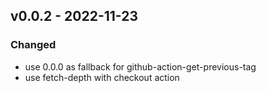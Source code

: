 ## v0.0.2 - 2022-11-23
### Changed
* use 0.0.0 as fallback for github-action-get-previous-tag
* use fetch-depth with checkout action
